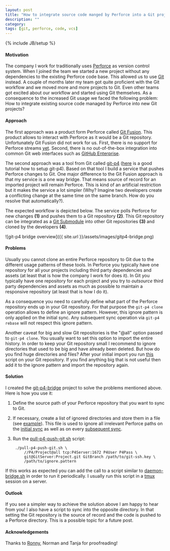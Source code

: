 ```yaml
---
layout: post
title: "How to integrate source code manged by Perforce into a Git project?"
description: ""
category:
tags: [git, perforce, code, vcs]
---
```

{% include JB/setup %}

#### Motivation

The company I work for traditionally uses [Perforce](http://www.perforce.com/) as version control system. When I
joined the team we started a new project without any dependencies to the existing Perforce code base. This allowed us
to use [Git](http://git-scm.com/) instead. A couple of months later my team got quite proficient
with the Git workflow and we moved more and more projects to Git. Even other teams got excited about our
workflow and started using Git themselves. As a consequence to the increased Git usage we faced the following
problem: How to integrate
existing source code managed by Perforce into new Git projects?


#### Approach

The first approach was a product form Perforce called [Git Fusion](http://www.perforce.com/product/components/git-fusion).
This product allows to interact with Perforce as it would be a Git repository. Unfortunately Git Fusion did not work
for us. First, there is no support for Perforce streams [yet](http://stackoverflow.com/a/16463532/353652).
Second, there is no out-of-the-box integration into common Git web interfaces such as [GitHub Enterprise](https://enterprise.github.com/).

The second approach was a tool from Git called [git-p4](http://git-scm.com/docs/git-p4) ([here](http://owenou.com/2011/03/23/git-up-perforce-with-git-p4.html) is a good tutorial how to setup git-p4). Based on that tool I build
a service that pushes Perforce changes to Git. One major difference to the Git Fusion approach is that my service is
a one way bridge. That means source of record for an imported project will remain Perforce. This is kind of an artificial
restriction but it makes the service a lot simpler (Why? Imagine two developers create a conflicting change at the
same time on the same branch. How do you resolve that automatically?).

The expected workflow is depicted below. The service polls Perforce for new changes __(1)__ and pushes them
to a Git repository __(2)__. This Git repository can be integrated as a [Git Submodule](http://git-scm.com/book/en/Git-Tools-Submodules)
into other Git repositories __(3)__ and cloned by the developers __(4)__.

![git-p4 bridge overview]({{ site.url }}/assets/images/gitp4-bridge.png)


#### Problems

Usually you cannot clone an entire Perforce repository to Git due to the different usage patterns of these tools.
In Perforce you typically have one repository for all your projects including third party dependencies and assets (at
least that is how the company I work for does it). In Git you typically have one repository for each project and you
try to _outsource_ third party dependencies and assets as much as possible to maintain a responsive repository (at least
that is how I do it).

As a consequence you need to carefully define what part of the Perforce repository ends up in your Git repository.
For that purpose the `git-p4 clone` operation allows to define an ignore pattern. However, this ignore pattern is only
applied on the initial sync. Any subsequent sync operation via `git-p4 rebase` will not respect this ignore pattern.

Another caveat for big and slow Git repositories is the "@all" option passed to `git-p4 clone`. You usually want to
set this option to import the entire history. In order to keep your Git repository small I recommend to ignore directories
that used to be big and have already been deleted. But how do you find huge directories and files?
After your initial import you run [this](http://stubbisms.wordpress.com/2009/07/10/git-script-to-show-largest-pack-objects-and-trim-your-waist-line/) script on your Git repository. If you find anything big that is not useful then add it to the ignore pattern
and import the repository again.


#### Solution

I created the [git-p4-bridge](https://github.com/larsxschneider/git-p4-bridge) project to solve the problems mentioned
above. Here is how you use it:

1. Define the source path of your Perforce repository that you want to sync to Git.
2. If necessary, create a list of ignored directories and store them in a file (see [example](https://raw.githubusercontent.com/larsxschneider/git-p4-bridge/master/example.ignore)). This file is used to ignore all irrelevant Perforce paths on
the [initial sync](https://github.com/larsxschneider/git-p4-bridge/blob/4091ddff4ca77fb2c311948a6cbf50bb07883897/pull-p4-push-git.sh#L79) as well
as on every [subsequent sync](https://github.com/larsxschneider/git-p4-bridge/blob/4091ddff4ca77fb2c311948a6cbf50bb07883897/pull-p4-push-git.sh#L99). 
3. Run the [pull-p4-push-git.sh](https://github.com/larsxschneider/git-p4-bridge/blob/master/pull-p4-push-git.sh) script:

        ./pull-p4-push-git.sh \
            //P4/Project@all tcp:P4Server:1672 P4User P4Pass \
            git@GitServer:Project.git GitBranch /path/to/git-ssh.key \
            /path/to/ignore.pattern

If this works as expected you can add the call to a script similar to [daemon-bridge.sh](https://github.com/larsxschneider/git-p4-bridge/blob/master/daemon-bridge.sh)
in order to run it periodically. I usually run this script in a [tmux](http://robots.thoughtbot.com/a-tmux-crash-course)
session on a server.


#### Outlook

If you see a simpler way to achieve the solution above I am happy to hear from you! I also have a script to sync into
the opposite directory. In that setting the Git repository is the source of record and the code is pushed to a Perforce
directory. This is a possible topic for a future post.


#### Acknowledgements
Thanks to [Ronny](https://github.com/esterlus), Norman and Tanja for proofreading! 

